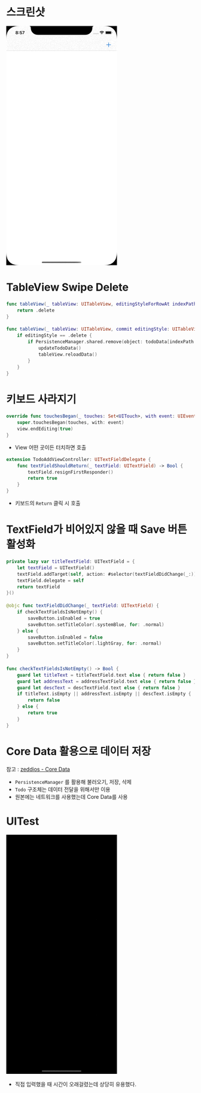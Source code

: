 # 스크린샷
![4](https://github.com/hhhan0315/Swift-30-Projects/blob/main/04_TodoTDD/4.gif)

# TableView Swipe Delete
```swift
func tableView(_ tableView: UITableView, editingStyleForRowAt indexPath: IndexPath) -> UITableViewCell.EditingStyle {
    return .delete
}

func tableView(_ tableView: UITableView, commit editingStyle: UITableViewCell.EditingStyle, forRowAt indexPath: IndexPath) {
    if editingStyle == .delete {
        if PersistenceManager.shared.remove(object: todoData[indexPath.row]) == true {
            updateTodoData()
            tableView.reloadData()
        }
    }
}
```

# 키보드 사라지기
```swift
override func touchesBegan(_ touches: Set<UITouch>, with event: UIEvent?) {
    super.touchesBegan(touches, with: event)
    view.endEditing(true)
}
```
- View 어떤 곳이든 터치하면 호출

```swift
extension TodoAddViewController: UITextFieldDelegate {
    func textFieldShouldReturn(_ textField: UITextField) -> Bool {
        textField.resignFirstResponder()
        return true
    }
}
```
- 키보드의 `Return` 클릭 시 호출

# TextField가 비어있지 않을 때 Save 버튼 활성화
```swift
private lazy var titleTextField: UITextField = {
    let textField = UITextField()
    textField.addTarget(self, action: #selector(textFieldDidChange(_:)), for: .editingChanged)
    textField.delegate = self
    return textField
}()

@objc func textFieldDidChange(_ textField: UITextField) {
    if checkTextFieldsIsNotEmpty() {
        saveButton.isEnabled = true
        saveButton.setTitleColor(.systemBlue, for: .normal)
    } else {
        saveButton.isEnabled = false
        saveButton.setTitleColor(.lightGray, for: .normal)
    }
}

func checkTextFieldsIsNotEmpty() -> Bool {
    guard let titleText = titleTextField.text else { return false }
    guard let addressText = addressTextField.text else { return false }
    guard let descText = descTextField.text else { return false }
    if titleText.isEmpty || addressText.isEmpty || descText.isEmpty {
        return false
    } else {
        return true
    }
}
```

# Core Data 활용으로 데이터 저장
참고 : [zeddios - Core Data](https://zeddios.tistory.com/987)
- `PersistenceManager` 를 활용해 불러오기, 저장, 삭제
- `Todo` 구조체는 데이터 전달을 위해서만 이용
- 원본에는 네트워크를 사용했는데 Core Data를 사용

# UITest
![uitest](https://github.com/hhhan0315/Swift-30-Projects/blob/main/04_TodoTDD/4_uitest.gif)
- 직접 입력했을 때 시간이 오래걸렸는데 상당히 유용했다.
